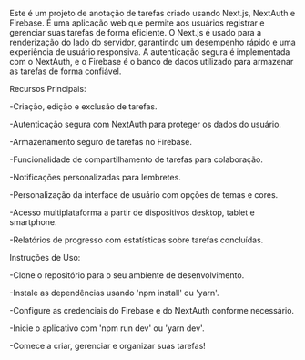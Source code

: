 Este é um projeto de anotação de tarefas criado usando Next.js, NextAuth e Firebase. É uma aplicação web que permite aos usuários registrar e gerenciar suas tarefas de forma eficiente. O Next.js é usado para a renderização do lado do servidor, garantindo um desempenho rápido e uma experiência de usuário responsiva. A autenticação segura é implementada com o NextAuth, e o Firebase é o banco de dados utilizado para armazenar as tarefas de forma confiável.

Recursos Principais:

-Criação, edição e exclusão de tarefas.

-Autenticação segura com NextAuth para proteger os dados do usuário.

-Armazenamento seguro de tarefas no Firebase.

-Funcionalidade de compartilhamento de tarefas para colaboração.

-Notificações personalizadas para lembretes.

-Personalização da interface de usuário com opções de temas e cores.

-Acesso multiplataforma a partir de dispositivos desktop, tablet e smartphone.

-Relatórios de progresso com estatísticas sobre tarefas concluídas.

Instruções de Uso:

-Clone o repositório para o seu ambiente de desenvolvimento.

-Instale as dependências usando 'npm install' ou 'yarn'.

-Configure as credenciais do Firebase e do NextAuth conforme necessário.

-Inicie o aplicativo com 'npm run dev' ou 'yarn dev'.

-Comece a criar, gerenciar e organizar suas tarefas!

